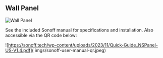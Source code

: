 ## Wall Panel

![Wall Panel]( imgs/nspanel_home_amplipro.png)

See the included Sonoff manual for specifications and installation. Also accessible via the QR code below:

![https://sonoff.tech/wp-content/uploads/2023/11/Quick-Guide_NSPanel-US-V1.4.pdf]( imgs/sonoff-user-manual-qr.jpeg)
